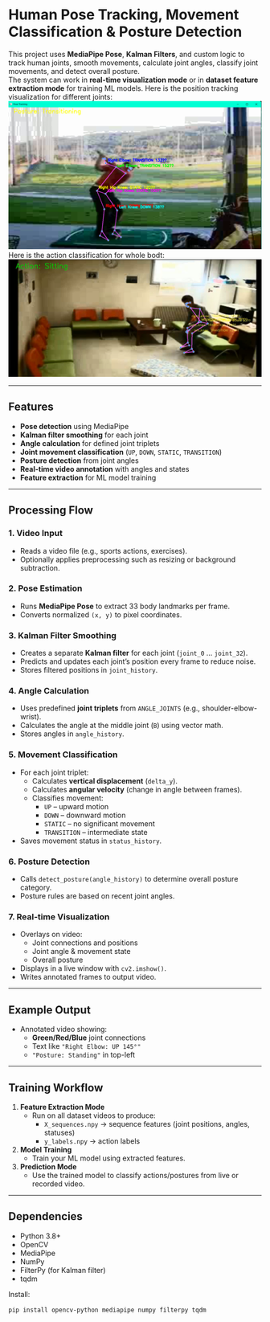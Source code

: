 # Human Pose Tracking, Movement Classification & Posture Detection

This project uses **MediaPipe Pose**, **Kalman Filters**, and custom logic to track human joints, smooth movements, calculate joint angles, classify joint movements, and detect overall posture.  
The system can work in **real-time visualization mode** or in **dataset feature extraction mode** for training ML models.
Here is the position tracking visualization for different joints:
![Position Tracking](./Position_tracking.png)
Here is the action classification for whole bodt:
![Action Classification](./Action_classification.png)

---

## Features
- **Pose detection** using MediaPipe
- **Kalman filter smoothing** for each joint
- **Angle calculation** for defined joint triplets
- **Joint movement classification** (`UP`, `DOWN`, `STATIC`, `TRANSITION`)
- **Posture detection** from joint angles
- **Real-time video annotation** with angles and states
- **Feature extraction** for ML model training

---

## Processing Flow

### 1. Video Input
- Reads a video file (e.g., sports actions, exercises).
- Optionally applies preprocessing such as resizing or background subtraction.

### 2. Pose Estimation
- Runs **MediaPipe Pose** to extract 33 body landmarks per frame.
- Converts normalized `(x, y)` to pixel coordinates.

### 3. Kalman Filter Smoothing
- Creates a separate **Kalman filter** for each joint (`joint_0` ... `joint_32`).
- Predicts and updates each joint’s position every frame to reduce noise.
- Stores filtered positions in `joint_history`.

### 4. Angle Calculation
- Uses predefined **joint triplets** from `ANGLE_JOINTS` (e.g., shoulder-elbow-wrist).
- Calculates the angle at the middle joint (`B`) using vector math.
- Stores angles in `angle_history`.

### 5. Movement Classification
- For each joint triplet:
  - Calculates **vertical displacement** (`delta_y`).
  - Calculates **angular velocity** (change in angle between frames).
  - Classifies movement:
    - `UP` – upward motion
    - `DOWN` – downward motion
    - `STATIC` – no significant movement
    - `TRANSITION` – intermediate state
- Saves movement status in `status_history`.

### 6. Posture Detection
- Calls `detect_posture(angle_history)` to determine overall posture category.
- Posture rules are based on recent joint angles.

### 7. Real-time Visualization
- Overlays on video:
  - Joint connections and positions
  - Joint angle & movement state
  - Overall posture
- Displays in a live window with `cv2.imshow()`.
- Writes annotated frames to output video.

---

## Example Output
- Annotated video showing:
  - **Green/Red/Blue** joint connections
  - Text like `"Right Elbow: UP 145°"`
  - `"Posture: Standing"` in top-left

---

## Training Workflow
1. **Feature Extraction Mode**
   - Run on all dataset videos to produce:
     - `X_sequences.npy` → sequence features (joint positions, angles, statuses)
     - `y_labels.npy` → action labels
2. **Model Training**
   - Train your ML model  using extracted features.
3. **Prediction Mode**
   - Use the trained model to classify actions/postures from live or recorded video.

---

## Dependencies
- Python 3.8+
- OpenCV
- MediaPipe
- NumPy
- FilterPy (for Kalman filter)
- tqdm

Install:
```bash
pip install opencv-python mediapipe numpy filterpy tqdm
